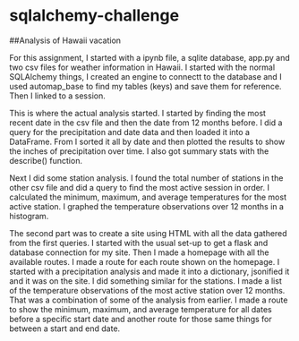 # sqlalchemy-challenge
##Analysis of Hawaii vacation

For this assignment, I started with a ipynb file, a sqlite database, app.py and two csv files for weather information in Hawaii. I started with the normal SQLAlchemy things, I created an engine to connectt to the database and I used automap_base to find my tables (keys) and save them for reference. Then I linked to a session. 

This is where the actual analysis started. I started by finding the most recent date in the csv file and then the date from 12 months before. I did a query for the precipitation and date data and then loaded it into a DataFrame. From I sorted it all by date and then plotted the results to show the inches of precipitation over time. I also got summary stats with the describe() function. 

Next I did some station analysis. I found the total number of stations in the other csv file and did a query to find the most active session in order. I calculated the minimum, maximum, and average temperatures for the most active station. I graphed the temperature observations over 12 months in a histogram. 

The second part was to create a site using HTML with all the data gathered from the first queries. I started with the usual set-up to get a flask and database connection for my site. Then I made a homepage with all the available routes. I made a route for each route shown on the homepage. I started with a precipitation analysis and made it into a dictionary, jsonified it and it was on the site. I did something similar for the stations. I made a list of the temperature observations of the most active station over 12 months. That was a combination of some of the analysis from earlier. I made a route to show the minimum, maximum, and average temperature for all dates before a specific start date and another route for those same things for between a start and end date. 
